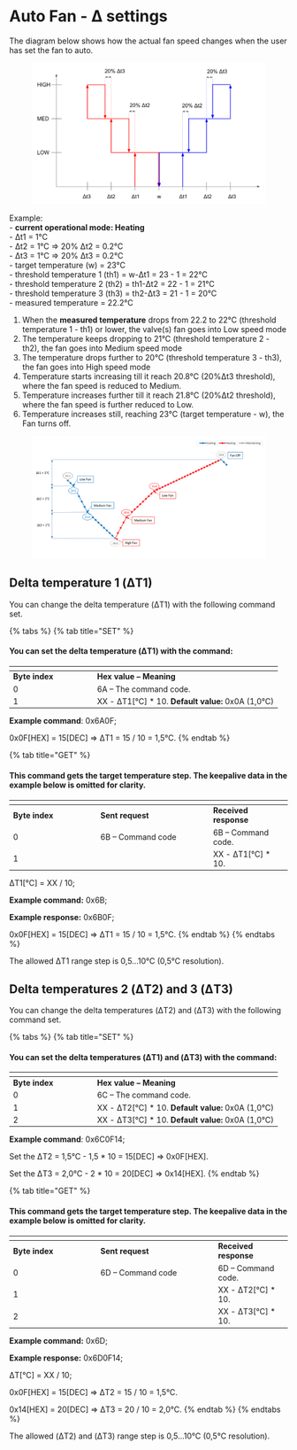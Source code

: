 # Auto Fan - Δ settings



The diagram below shows how the actual fan speed changes when the user has set the fan to auto.

<figure><img src="../../../.gitbook/assets/FCT - AUTO FAN operation" alt="" width="563"><figcaption></figcaption></figure>

Example:\
&#x20;\- **current operational mode: Heating**\
&#x20;\- Δt1 = 1°C\
&#x20;\- Δt2 = 1°C => 20% Δt2 = 0.2°C\
&#x20;\- Δt3 = 1°C => 20% Δt3 = 0.2°C\
&#x20;\- target temperature (w) = 23°C\
&#x20;\- threshold temperature 1 (th1) = w-Δt1 = 23 - 1 = 22°C\
&#x20;\- threshold temperature 2 (th2)  = th1-Δt2 = 22 - 1 = 21°C\
&#x20;\- threshold temperature 3 (th3)  = th2-Δt3 = 21 - 1 = 20°C\
&#x20;\- measured temperature = 22.2°C

1. When the **measured temperature** drops from 22.2 to 22°C (threshold temperature 1 - th1) or lower, the valve(s) fan goes into Low speed mode
2. The temperature keeps dropping to 21°C (threshold temperature 2 - th2), the fan goes into Medium speed mode
3. The temperature drops further to 20°C (threshold temperature 3 - th3), the fan goes into High speed mode
4. Temperature starts increasing till it reach 20.8°C (20%Δt3 threshold), where the fan speed is reduced to Medium.
5. Temperature increases further till it reach 21.8°C (20%Δt2 threshold), where the fan speed is further reduced to Low.
6. Temperature increases still, reaching 23°C (target temperature - w), the Fan turns off.

<figure><img src="../../../.gitbook/assets/image (20).png" alt=""><figcaption></figcaption></figure>

## Delta temperature 1 (ΔT1)

You can change the delta temperature (ΔT1) with the following command set.

{% tabs %}
{% tab title="SET" %}
#### You can set the delta temperature (ΔT1) with the command:

<table data-header-hidden><thead><tr><th width="138"></th><th></th></tr></thead><tbody><tr><td><strong>Byte index</strong></td><td><strong>Hex value – Meaning</strong></td></tr><tr><td>0</td><td>6A – The command code.</td></tr><tr><td>1</td><td>XX - ΔT1[°C] * 10. <strong>Default value:</strong> 0x0A (1,0°C)</td></tr></tbody></table>

**Example command**: 0x6A0F;

0x0F\[HEX] = 15\[DEC] => ΔT1 = 15 / 10 = 1,5°C.
{% endtab %}

{% tab title="GET" %}
#### This command gets the target temperature step. The keepalive data in the example below is omitted for clarity.

<table data-header-hidden><thead><tr><th width="143.99999999999997"></th><th width="190"></th><th></th></tr></thead><tbody><tr><td><strong>Byte index</strong></td><td><strong>Sent request</strong></td><td><strong>Received response</strong></td></tr><tr><td>0</td><td>6B – Command code</td><td>6B – Command code.</td></tr><tr><td>1</td><td> </td><td>XX - ΔT1[°C] * 10.</td></tr></tbody></table>

ΔT1\[°C] = XX / 10;

**Example command:** 0x6B;

**Example response:** 0x6B0F;

0x0F\[HEX] = 15\[DEC] => ΔT1 = 15 / 10 = 1,5°C.
{% endtab %}
{% endtabs %}

The allowed ΔT1 range step is 0,5...10°C (0,5°C resolution).

## Delta temperatures 2 (ΔT2) and 3 (ΔT3)&#x20;

You can change the delta temperatures (ΔT2) and (ΔT3) with the following command set.

{% tabs %}
{% tab title="SET" %}
#### You can set the delta temperatures (ΔT1) and (ΔT3) with the command:

<table data-header-hidden><thead><tr><th width="138"></th><th></th></tr></thead><tbody><tr><td><strong>Byte index</strong></td><td><strong>Hex value – Meaning</strong></td></tr><tr><td>0</td><td>6C – The command code.</td></tr><tr><td>1</td><td>XX - ΔT2[°C] * 10. <strong>Default value:</strong> 0x0A (1,0°C)</td></tr><tr><td>2</td><td>XX - ΔT3[°C] * 10. <strong>Default value:</strong> 0x0A (1,0°C)</td></tr></tbody></table>

**Example command**: 0x6C0F14;

Set the ΔT2 = 1,5°C - 1,5 \* 10 = 15\[DEC] => 0x0F\[HEX].

Set the ΔT3 = 2,0°C - 2 \* 10 = 20\[DEC] => 0x14\[HEX].
{% endtab %}

{% tab title="GET" %}
#### This command gets the target temperature step. The keepalive data in the example below is omitted for clarity.

<table data-header-hidden><thead><tr><th width="143.99999999999997"></th><th width="199"></th><th></th></tr></thead><tbody><tr><td><strong>Byte index</strong></td><td><strong>Sent request</strong></td><td><strong>Received response</strong></td></tr><tr><td>0</td><td>6D – Command code</td><td>6D – Command code.</td></tr><tr><td>1</td><td> </td><td>XX - ΔT2[°C] * 10.</td></tr><tr><td>2</td><td></td><td>XX - ΔT3[°C] * 10.</td></tr></tbody></table>

**Example command:** 0x6D;

**Example response:** 0x6D0F14;

ΔT\[°C] = XX / 10;

0x0F\[HEX] = 15\[DEC] => ΔT2 = 15 / 10 = 1,5°C.

0x14\[HEX] = 20\[DEC] => ΔT3 = 20 / 10 = 2,0°C.
{% endtab %}
{% endtabs %}

The allowed (ΔT2) and (ΔT3) range step is 0,5...10°C (0,5°C resolution).


